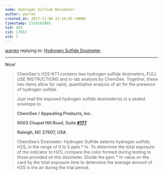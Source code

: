 ```yaml
---
node: Hydrogen Sulfide Dosimeter
author: warren
created_at: 2017-11-08 23:14:45 +0000
timestamp: 1510182885
nid: 463
cid: 17653
uid: 1
---
```




[warren](../profile/warren) replying to: [Hydrogen Sulfide Dosimeter](../notes/sara/9-11-2011/hydrogen-sulfide-dosimeter)

----
Nice! 

> ChemSee's H2S-KT1 contains two hydrogen sulfide dosimeters, FULL USE INSTRUCTIONS and in-lab analysis by ChemSee. Together, these two items allow for rapid, quantitative analysis of air for the presence of hydrogen sulfide.
> 
> Just mail the exposed hydrogen sulfide dosimeter(s) in a sealed envelope to:
> 
> **ChemSee / Appealing Products, Inc.**
> 
> **6003 Chapel Hill Road, Suite [#177](/n/177)**
> 
> **Raleigh, NC 27607, USA**
> 
> ChemSee’s Dosimeter: Hydrogen Sulfide detects hydrogen sulfide, H2S, in the range of 0 to 5 ppm * hr. To determine the total exposure of the indicator to H2S, compare the color formed during testing to those provided on the dosimeter. Divide the ppm * hr value on the card by the total exposure time to determine the average amount of H2S is the air during the trial period.

